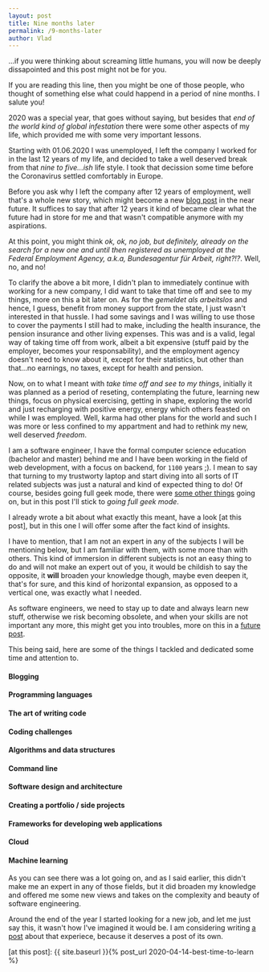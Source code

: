 ```yaml
---
layout: post
title: Nine months later
permalink: /9-months-later
author: Vlad
---
```

...if you were thinking about screaming little humans, you will now be deeply dissapointed and this post might not be for you.

If you are reading this line, then you might be one of those people, who thought of something else what could happend in a period of nine months. I salute you!

2020 was a special year, that goes without saying, but besides that _end of the world kind of global infestation_ there were some other aspects of my life, which provided me with some very important lessons.

Starting with 01.06.2020 I was unemployed, I left the company I worked for in the last 12 years of my life, and decided to take a well deserved break from that _nine to five...ish_ life style. I took that decission some time before the Coronavirus settled comfortably in Europe.

Before you ask why I left the company after 12 years of employment, well that's a whole new story, which might become a new [blog post]() in the near future. It suffices to say that after 12 years it kind of became clear what the future had in store for me and that wasn't compatible anymore with my aspirations.

At this point, you might think _ok, ok, no job, but definitely, already on the search for a new one and until then registered as unemployed at the Federal Employment Agency, a.k.a, Bundesagentur für Arbeit, right?!?_. Well, no, and no!

To clarify the above a bit more, I didn't plan to immediately continue with working for a new company, I did want to take that time off and see to my things, more on this a bit later on. As for the _gemeldet als arbeitslos_ and hence, I guess, benefit from money support from the state, I just wasn't interested in that hussle. I had some savings and I was willing to use those to cover the payments I still had to make, including the health insurance, the pension insurance and other living expenses. This was and is a valid, legal way of taking time off from work, albeit a bit expensive (stuff paid by the employer, becomes your responsability), and the employment agency doesn't need to know about it, except for their statistics, but other than that...no earnings, no taxes, except for health and pension.

Now, on to what I meant with _take time off and see to my things_, initially it was planned as a period of reseting, contemplating the future, learning new things, focus on physical exercising, getting in shape, exploring the world and just recharging with positive energy, energy which others feasted on while I was employed. Well, karma had other plans for the world and such I was more or less confined to my appartment and had to rethink my new, well deserved _freedom_.

I am a software engineer, I have the formal computer science education (bachelor and master) behind me and I have been working in the field of web development, with a focus on backend, for `1100` years ;). I mean to say that turning to my trustworty laptop and start diving into all sorts of IT related subjects was just a natural and kind of expected thing to do! Of course, besides going full geek mode, there were [some other things]() going on, but in this post I'll stick to _going full geek mode_.

I already wrote a bit about what exactly this meant, have a look [at this post], but in this one I will offer some after the fact kind of insights. 

I have to mention, that I am not an expert in any of the subjects I will be mentioning below, but I am familiar with them, with some more than with others. This kind of immersion in different subjects is not an easy thing to do and will not make an expert out of you, it would be childish to say the opposite, it __will__ broaden your knowledge though, maybe even deepen it, that's for sure, and this kind of horizontal expansion, as opposed to a vertical one, was exactly what I needed.

As software engineers, we need to stay up to date and always learn new stuff, otherwise we risk becoming obsolete, and when your skills are not important any more, this might get you into troubles, more on this in a [future post]().

This being said, here are some of the things I tackled and dedicated some time and attention to.

#### Blogging
#### Programming languages
#### The art of writing code
#### Coding challenges
#### Algorithms and data structures
#### Command line
#### Software design and architecture
#### Creating a portfolio / side projects
#### Frameworks for developing web applications
#### Cloud
#### Machine learning

As you can see there was a lot going on, and as I said earlier, this didn't make me an expert in any of those fields, but it did broaden my knowledge and offered me some new views and takes on the complexity and beauty of software engineering.

Around the end of the year I started looking for a new job, and let me just say this, it wasn't how I've imagined it would be. I am considering writing [a post]() about that experiece, because it deserves a post of its own.

[at this post]: {{ site.baseurl }}{% post_url 2020-04-14-best-time-to-learn %}
